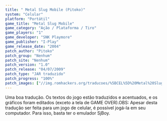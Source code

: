 ```yaml
---
title: " Metal Slug Mobile (Pitoko)"
system: "Celular"
platform: "Portátil"
game_title: "Metal Slug Mobile"
game_category: "Ação / Plataforma / Tiro"
game_players: "1"
game_developer: "SNK Playmore"
game_publisher: "I-Play"
game_release_date: "2004"
patch_author: "Pitoko"
patch_group: "Nenhum"
patch_site: "Nenhum"
patch_version: "1.0"
patch_release: "04/07/2009"
patch_type: "JAR traduzido"
patch_progress: "100%"
patch_images: ["//img.romhackers.org/traducoes/%5BCEL%5D%20Metal%20Slug%20Mobile%20-%20Pitoko%20-%201.png","//img.romhackers.org/traducoes/%5BCEL%5D%20Metal%20Slug%20Mobile%20-%20Pitoko%20-%202.png","//img.romhackers.org/traducoes/%5BCEL%5D%20Metal%20Slug%20Mobile%20-%20Pitoko%20-%203.png"]
---
```

Uma boa tradução. Os textos do jogo estão traduzidos e acentuados, e os gráficos foram editados (exceto a tela de GAME OVER).OBS: Apesar desta tradução ser feita para um jogo de celular, é possível jogá-la em seu computador. Para isso, basta ter o emulador SjBoy.